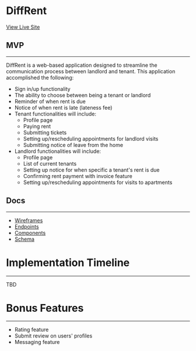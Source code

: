 # DiffRent
[View Live Site](http://diff-rent.herokuapp.com/)

## MVP
---

DiffRent is a web-based application designed to streamline the communication process between landlord and tenant. This application accomplished the following:

* Sign in/up functionality
* The ability to choose between being a tenant or landlord
* Reminder of when rent is due
* Notice of when rent is late (lateness fee)
* Tenant functionalities will include:
  * Profile page
  * Paying rent
  * Submitting tickets
  * Setting up/rescheduling appointments for landlord visits
  * Submitting notice of leave from the home
* Landlord functionalities will include:
  * Profile page
  * List of current tenants
  * Setting up notice for when specific a tenant's rent is due
  * Confirming rent payment with invoice feature
  * Setting up/rescheduling appointments for visits to apartments
## Docs
---
* [Wireframes](./wireframe/)
* [Endpoints](./endpoints.md)
* [Components](./components.md)
* [Schema](./schema.md)
# Implementation Timeline
---
TBD
# Bonus Features
---
* Rating feature
* Submit review on users' profiles
* Messaging feature

